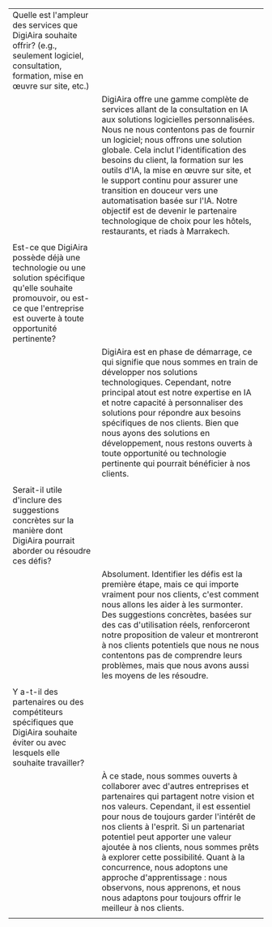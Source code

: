 |   |   |
|---|---|
|Quelle est l'ampleur des services que DigiAira souhaite offrir? (e.g., seulement logiciel, consultation, formation, mise en œuvre sur site, etc.)||
||DigiAira offre une gamme complète de services allant de la consultation en IA aux solutions logicielles personnalisées. Nous ne nous contentons pas de fournir un logiciel; nous offrons une solution globale. Cela inclut l'identification des besoins du client, la formation sur les outils d'IA, la mise en œuvre sur site, et le support continu pour assurer une transition en douceur vers une automatisation basée sur l'IA. Notre objectif est de devenir le partenaire technologique de choix pour les hôtels, restaurants, et riads à Marrakech.|
|||
|Est-ce que DigiAira possède déjà une technologie ou une solution spécifique qu'elle souhaite promouvoir, ou est-ce que l'entreprise est ouverte à toute opportunité pertinente?||
||DigiAira est en phase de démarrage, ce qui signifie que nous sommes en train de développer nos solutions technologiques. Cependant, notre principal atout est notre expertise en IA et notre capacité à personnaliser des solutions pour répondre aux besoins spécifiques de nos clients. Bien que nous ayons des solutions en développement, nous restons ouverts à toute opportunité ou technologie pertinente qui pourrait bénéficier à nos clients.|
|||
|Serait-il utile d'inclure des suggestions concrètes sur la manière dont DigiAira pourrait aborder ou résoudre ces défis?||
||Absolument. Identifier les défis est la première étape, mais ce qui importe vraiment pour nos clients, c'est comment nous allons les aider à les surmonter. Des suggestions concrètes, basées sur des cas d'utilisation réels, renforceront notre proposition de valeur et montreront à nos clients potentiels que nous ne nous contentons pas de comprendre leurs problèmes, mais que nous avons aussi les moyens de les résoudre.|
|||
|Y a-t-il des partenaires ou des compétiteurs spécifiques que DigiAira souhaite éviter ou avec lesquels elle souhaite travailler?||
||À ce stade, nous sommes ouverts à collaborer avec d'autres entreprises et partenaires qui partagent notre vision et nos valeurs. Cependant, il est essentiel pour nous de toujours garder l'intérêt de nos clients à l'esprit. Si un partenariat potentiel peut apporter une valeur ajoutée à nos clients, nous sommes prêts à explorer cette possibilité. Quant à la concurrence, nous adoptons une approche d'apprentissage : nous observons, nous apprenons, et nous nous adaptons pour toujours offrir le meilleur à nos clients.|
|||